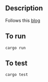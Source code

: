 ## Description

Follows this [blog](https://os.phil-opp.com/vga-text-mode/)

## To run

```
cargo run
```

## To test

```
cargo test
```
